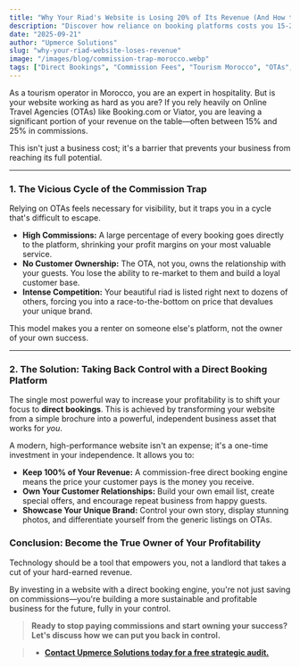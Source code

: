 ```yaml
---
title: "Why Your Riad's Website is Losing 20% of Its Revenue (And How to Fix It)"
description: "Discover how reliance on booking platforms costs you 15-25% in commissions and how a modern website with a direct booking engine can restore your profitability and control."
date: "2025-09-21"
author: "Upmerce Solutions"
slug: "why-your-riad-website-loses-revenue"
image: "/images/blog/commission-trap-morocco.webp"
tags: ["Direct Bookings", "Commission Fees", "Tourism Morocco", "OTAs", "Profitability"]
---
```


As a tourism operator in Morocco, you are an expert in hospitality. But is your website working as hard as you are? If you rely heavily on Online Travel Agencies (OTAs) like Booking.com or Viator, you are leaving a significant portion of your revenue on the table—often between 15% and 25% in commissions.

This isn't just a business cost; it's a barrier that prevents your business from reaching its full potential.

---

### **1. The Vicious Cycle of the Commission Trap**

Relying on OTAs feels necessary for visibility, but it traps you in a cycle that's difficult to escape.

* **High Commissions:** A large percentage of every booking goes directly to the platform, shrinking your profit margins on your most valuable service.
* **No Customer Ownership:** The OTA, not you, owns the relationship with your guests. You lose the ability to re-market to them and build a loyal customer base.
* **Intense Competition:** Your beautiful riad is listed right next to dozens of others, forcing you into a race-to-the-bottom on price that devalues your unique brand.

This model makes you a renter on someone else's platform, not the owner of your own success.

---

### **2. The Solution: Taking Back Control with a Direct Booking Platform**

The single most powerful way to increase your profitability is to shift your focus to **direct bookings**. This is achieved by transforming your website from a simple brochure into a powerful, independent business asset that works for *you*.

A modern, high-performance website isn't an expense; it's a one-time investment in your independence. It allows you to:

* **Keep 100% of Your Revenue:** A commission-free direct booking engine means the price your customer pays is the money you receive.
* **Own Your Customer Relationships:** Build your own email list, create special offers, and encourage repeat business from happy guests.
* **Showcase Your Unique Brand:** Control your own story, display stunning photos, and differentiate yourself from the generic listings on OTAs.

### **Conclusion: Become the True Owner of Your Profitability**

Technology should be a tool that empowers you, not a landlord that takes a cut of your hard-earned revenue.

By investing in a website with a direct booking engine, you're not just saving on commissions—you're building a more sustainable and profitable business for the future, fully in your control.

> **Ready to stop paying commissions and start owning your success? Let's discuss how we can put you back in control.**

> * [**Contact Upmerce Solutions today for a free strategic audit.**](https://www.upmerce.com/en#contact)